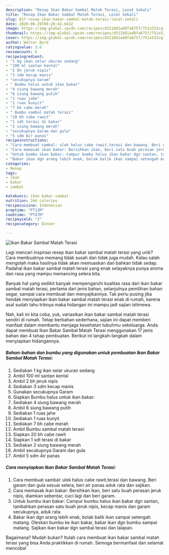 ```yaml
---
description: "Resep Ikan Bakar Sambal Matah Terasi, Lezat Sekali"
title: "Resep Ikan Bakar Sambal Matah Terasi, Lezat Sekali"
slug: 817-resep-ikan-bakar-sambal-matah-terasi-lezat-sekali
date: 2020-06-29T09:20:43.843Z
image: https://img-global.cpcdn.com/recipes/d311b81ad8fa675f/751x532cq70/ikan-bakar-sambal-matah-terasi-foto-resep-utama.jpg
thumbnail: https://img-global.cpcdn.com/recipes/d311b81ad8fa675f/751x532cq70/ikan-bakar-sambal-matah-terasi-foto-resep-utama.jpg
cover: https://img-global.cpcdn.com/recipes/d311b81ad8fa675f/751x532cq70/ikan-bakar-sambal-matah-terasi-foto-resep-utama.jpg
author: Walter Byrd
ratingvalue: 3.6
reviewcount: 6
recipeingredient:
- "1 kg ikan selar ukuran sedang"
- "100 ml santan kental"
- "2 bh jeruk nipis"
- "3 sdm kecap manis"
- "secukupnya Garam"
- " Bumbu halus untuk ikan bakar"
- "4 siung bawang merah"
- "6 siung bawang putih"
- "1 ruas jahe"
- "1 ruas kunyit"
- "7 bh cabe merah"
- " Bumbu sambal matah terasi"
- "20 bh cabe rawit"
- "1 sdt terasi di bakar"
- "2 siung bawang merah"
- "secukupnya Garam dan gula"
- "5 sdm Air panas"
recipeinstructions:
- "Cara membuat sambal: ulek halus cabe rawit,terasi dan bawang. Beri garam dan gula sesuai selera, beri air panas aduk rata dan sajikan."
- "Cara memasak ikan bakar: Bersihkan ikan, beri satu buah perasan jeruk nipis, diamkan sebentar, cuci lagi dan beri garam."
- "Untuk bumbu ikan bakar: Campur bumbu halus ikan bakar dgn santan, tambahkan perasan satu buah jeruk nipis, kecap manis dan garam secukupnya, aduk rata."
- "Bakar ikan dgn arang lebih enak, bolak balik ikan sampai setengah matang. Oleskan bumbu ke ikan bakar, bakar ikan dgn bumbu sampai matang. Sajikan ikan bakar dgn sambal terasi dan lalapan."
categories:
- Resep
tags:
- ikan
- bakar
- sambal

katakunci: ikan bakar sambal 
nutrition: 244 calories
recipecuisine: Indonesian
preptime: "PT13M"
cooktime: "PT47M"
recipeyield: "2"
recipecategory: Dinner

---
```



![Ikan Bakar Sambal Matah Terasi](https://img-global.cpcdn.com/recipes/d311b81ad8fa675f/751x532cq70/ikan-bakar-sambal-matah-terasi-foto-resep-utama.jpg)

Lagi mencari inspirasi resep ikan bakar sambal matah terasi yang unik? Cara membuatnya memang tidak susah dan tidak juga mudah. Kalau salah mengolah maka hasilnya tidak akan memuaskan dan bahkan tidak sedap. Padahal ikan bakar sambal matah terasi yang enak selayaknya punya aroma dan rasa yang mampu memancing selera kita.

Banyak hal yang sedikit banyak mempengaruhi kualitas rasa dari ikan bakar sambal matah terasi, pertama dari jenis bahan, selanjutnya pemilihan bahan segar, sampai cara membuat dan menyajikannya. Tak perlu pusing jika hendak menyiapkan ikan bakar sambal matah terasi enak di rumah, karena asal sudah tahu triknya maka hidangan ini mampu jadi sajian istimewa.




Nah, kali ini kita coba, yuk, variasikan ikan bakar sambal matah terasi sendiri di rumah. Tetap berbahan sederhana, sajian ini dapat memberi manfaat dalam membantu menjaga kesehatan tubuhmu sekeluarga. Anda dapat membuat Ikan Bakar Sambal Matah Terasi menggunakan 17 jenis bahan dan 4 tahap pembuatan. Berikut ini langkah-langkah dalam menyiapkan hidangannya.

<!--inarticleads1-->

##### Bahan-bahan dan bumbu yang digunakan untuk pembuatan Ikan Bakar Sambal Matah Terasi:

1. Sediakan 1 kg ikan selar ukuran sedang
1. Ambil 100 ml santan kental
1. Ambil 2 bh jeruk nipis
1. Sediakan 3 sdm kecap manis
1. Gunakan secukupnya Garam
1. Siapkan  Bumbu halus untuk ikan bakar:
1. Sediakan 4 siung bawang merah
1. Ambil 6 siung bawang putih
1. Sediakan 1 ruas jahe
1. Sediakan 1 ruas kunyit
1. Sediakan 7 bh cabe merah
1. Ambil  Bumbu sambal matah terasi:
1. Siapkan 20 bh cabe rawit
1. Siapkan 1 sdt terasi di bakar
1. Sediakan 2 siung bawang merah
1. Ambil secukupnya Garam dan gula
1. Ambil 5 sdm Air panas




<!--inarticleads2-->

##### Cara menyiapkan Ikan Bakar Sambal Matah Terasi:

1. Cara membuat sambal: ulek halus cabe rawit,terasi dan bawang. Beri garam dan gula sesuai selera, beri air panas aduk rata dan sajikan.
1. Cara memasak ikan bakar: Bersihkan ikan, beri satu buah perasan jeruk nipis, diamkan sebentar, cuci lagi dan beri garam.
1. Untuk bumbu ikan bakar: Campur bumbu halus ikan bakar dgn santan, tambahkan perasan satu buah jeruk nipis, kecap manis dan garam secukupnya, aduk rata.
1. Bakar ikan dgn arang lebih enak, bolak balik ikan sampai setengah matang. Oleskan bumbu ke ikan bakar, bakar ikan dgn bumbu sampai matang. Sajikan ikan bakar dgn sambal terasi dan lalapan.




Bagaimana? Mudah bukan? Itulah cara membuat ikan bakar sambal matah terasi yang bisa Anda praktikkan di rumah. Semoga bermanfaat dan selamat mencoba!
